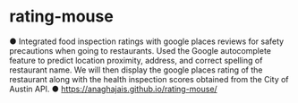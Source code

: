 # rating-mouse

●	Integrated food inspection ratings with google places reviews for safety precautions when going to restaurants. Used the Google autocomplete feature to predict location proximity, address, and correct spelling of restaurant name. We will then display the google places rating of the restaurant along with the health inspection scores obtained from the City of Austin API.
●	https://anaghajais.github.io/rating-mouse/
